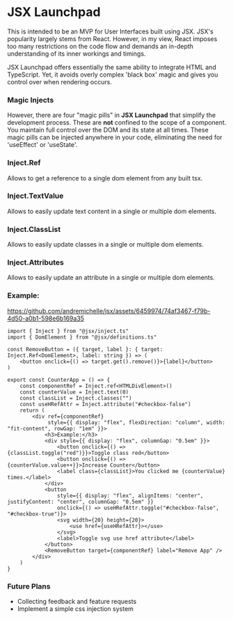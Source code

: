 # JSX Launchpad

This is intended to be an MVP for User Interfaces built using JSX. JSX's popularity largely stems from React. However,
in my view, React imposes too many restrictions on the code flow and demands an in-depth understanding of its inner
workings and timings.

JSX Launchpad offers essentially the same ability to integrate HTML and TypeScript. Yet, it avoids overly complex 'black
box' magic and gives you control over when rendering occurs.

### Magic Injects

However, there are four "magic pills" in **JSX Launchpad** that simplify
the development process. These are **not** confined to the scope of a component. You maintain full control over the DOM and
its state at all times. These magic pills can be injected anywhere in your code, eliminating the need for 'useEffect'
or 'useState'.

### Inject.Ref

Allows to get a reference to a single dom element from any built tsx.

### Inject.TextValue

Allows to easily update text content in a single or multiple dom elements.

### Inject.ClassList

Allows to easily update classes in a single or multiple dom elements.

### Inject.Attributes

Allows to easily update an attribute in a single or multiple dom elements.

### Example:

https://github.com/andremichelle/jsx/assets/6459974/74af3467-f79b-4d50-a0b1-598e6b169a35

```tsx
import { Inject } from "@jsx/inject.ts"
import { DomElement } from "@jsx/definitions.ts"

const RemoveButton = ({ target, label }: { target: Inject.Ref<DomElement>, label: string }) => (
    <button onclick={() => target.get().remove()}>{label}</button>
)

export const CounterApp = () => {
    const componentRef = Inject.ref<HTMLDivElement>()
    const counterValue = Inject.text(0)
    const classList = Inject.classes("")
    const useHRefAttr = Inject.attribute("#checkbox-false")
    return (
        <div ref={componentRef}
             style={{ display: "flex", flexDirection: "column", width: "fit-content", rowGap: "1em" }}>
            <h3>Example:</h3>
            <div style={{ display: "flex", columnGap: "0.5em" }}>
                <button onclick={() => {classList.toggle("red")}}>Toggle class red</button>
                <button onclick={() => {counterValue.value++}}>Increase Counter</button>
                <label class={classList}>You clicked me {counterValue} times.</label>
            </div>
            <button
                style={{ display: "flex", alignItems: "center", justifyContent: "center", columnGap: "0.5em" }}
                onclick={() => useHRefAttr.toggle("#checkbox-false", "#checkbox-true")}>
                <svg width={20} height={20}>
                    <use href={useHRefAttr}></use>
                </svg>
                <label>Toggle svg use href attribute</label>
            </button>
            <RemoveButton target={componentRef} label="Remove App" />
        </div>
    )
}
```

### Future Plans

* Collecting feedback and feature requests
* Implement a simple css injection system
